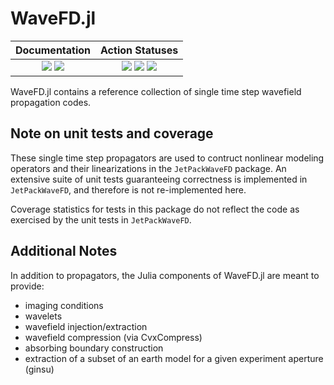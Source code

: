 # WaveFD.jl
| **Documentation** | **Action Statuses** |
|:---:|:---:|
| [![][docs-dev-img]][docs-dev-url] [![][docs-stable-img]][docs-stable-url] | [![][doc-build-status-img]][doc-build-status-url] [![][build-status-img]][build-status-url] [![][code-coverage-img]][code-coverage-results] |

WaveFD.jl contains a reference collection of single time step wavefield propagation codes. 

## Note on unit tests and coverage
These single time step propagators are used to contruct nonlinear modeling operators and their linearizations in the `JetPackWaveFD` package. An extensive suite of unit tests guaranteeing correctness is implemented in `JetPackWaveFD`, and therefore is not re-implemented here. 

Coverage statistics for tests in this package do not reflect the code as exercised by the unit tests in `JetPackWaveFD`.

## Additional Notes
In addition to propagators, the Julia components of WaveFD.jl are meant to provide:
* imaging conditions
* wavelets
* wavefield injection/extraction
* wavefield compression (via CvxCompress)
* absorbing boundary construction
* extraction of a subset of an earth model for a given experiment aperture (ginsu)

[docs-dev-img]: https://img.shields.io/badge/docs-dev-blue.svg
[docs-dev-url]: https://chevronetc.github.io/WaveFD.jl/dev/

[docs-stable-img]: https://img.shields.io/badge/docs-stable-blue.svg
[docs-stable-url]: https://ChevronETC.github.io/WaveFD.jl/stable

[doc-build-status-img]: https://github.com/ChevronETC/WaveFD.jl/workflows/Documentation/badge.svg
[doc-build-status-url]: https://github.com/ChevronETC/WaveFD.jl/actions?query=workflow%3ADocumentation

[build-status-img]: https://github.com/ChevronETC/WaveFD.jl/workflows/Tests/badge.svg
[build-status-url]: https://github.com/ChevronETC/WaveFD.jl/actions?query=workflow%3A"Tests"

[code-coverage-img]: https://codecov.io/gh/ChevronETC/WaveFD.jl/branch/master/graph/badge.svg
[code-coverage-results]: https://codecov.io/gh/ChevronETC/WaveFD.jl
